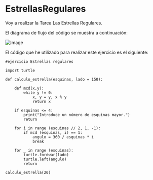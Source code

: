 # EstrellasRegulares
Voy a realizar la Tarea Las Estrellas Regulares.

El diagrama de flujo del código se muestra a continuación:

![image](https://user-images.githubusercontent.com/91721860/146840978-e7bfad41-e14f-4ecb-a0a0-3ac5bb39e5dc.png)

El código que he utilizado para realizar este ejercicio es el siguiente:

````
#ejercicio Estrellas regulares

import turtle

def calculo_estrella(esquinas, lado = 150):

    def mcd(x,y):
        while y != 0:
            x, y = y, x % y
            return x

    if esquinas <= 4:
        print("Introduce un número de esquinas mayor.")
        return

    for i in range (esquinas // 2, 1, -1):
        if mcd (esquinas, i) == 1:
            angulo = 360 / esquinas * i 
            break

    for _ in range (esquinas):
        turtle.fordwar(lado)
        turtle.left(angulo)
        return

calculo_estrella(20)
````
